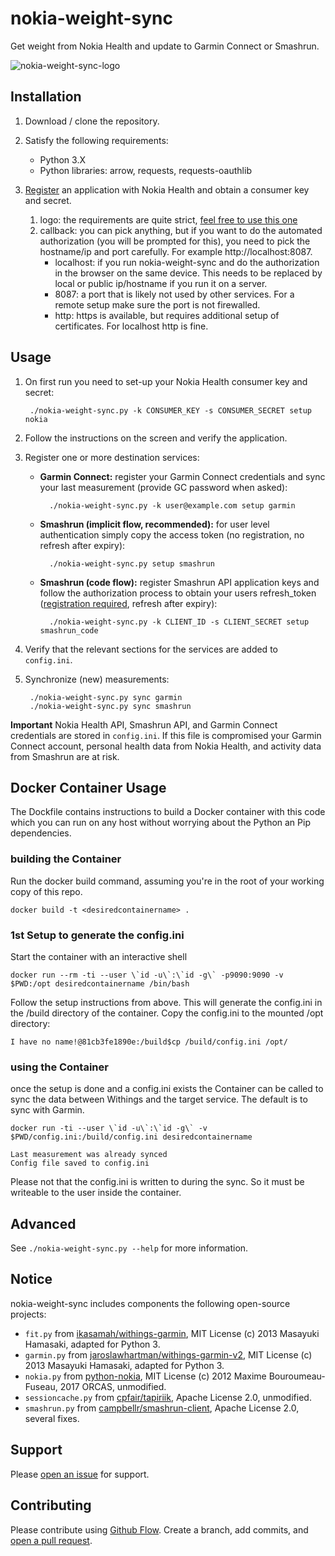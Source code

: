 # nokia-weight-sync
Get weight from Nokia Health and update to Garmin Connect or Smashrun.

![nokia-weight-sync-logo](logo.png)

## Installation

1. Download / clone the repository.

2. Satisfy the following requirements:

    - Python 3.X
    - Python libraries: arrow, requests, requests-oauthlib

3. [Register](https://account.health.nokia.com/partner/add_oauth2) an application with Nokia Health and obtain a consumer key and secret.
    1. logo: the requirements are quite strict, [feel free to use this one](https://github.com/magnific0/nokia-weight-sync/blob/master/logo256w.png)
    1. callback: you can pick anything, but if you want to do the automated authorization (you will be prompted for this), you need to pick the hostname/ip and port carefully. For example http://localhost:8087.
        - localhost: if you run nokia-weight-sync and do the authorization in the browser on the same device. This needs to be replaced by local or public ip/hostname if you run it on a server.
        - 8087: a port that is likely not used by other services. For a remote setup make sure the port is not firewalled.
        - http: https is available, but requires additional setup of certificates. For localhost http is fine.

## Usage

1. On first run you need to set-up your Nokia Health consumer key and secret:

        ./nokia-weight-sync.py -k CONSUMER_KEY -s CONSUMER_SECRET setup nokia

2. Follow the instructions on the screen and verify the application.

3. Register one or more destination services:

    - **Garmin Connect:** register your Garmin Connect credentials and sync your last measurement (provide GC password when asked):

            ./nokia-weight-sync.py -k user@example.com setup garmin

    - **Smashrun (implicit flow, recommended):** for user level authentication simply copy the access token (no registration, no refresh after expiry):

            ./nokia-weight-sync.py setup smashrun

    - **Smashrun (code flow):** register Smashrun API application keys and follow the authorization process to obtain your users refresh_token ([registration required](https://api.smashrun.com/register), refresh after expiry):

            ./nokia-weight-sync.py -k CLIENT_ID -s CLIENT_SECRET setup smashrun_code

4. Verify that the relevant sections for the services are added to ```config.ini```.

5. Synchronize (new) measurements:

        ./nokia-weight-sync.py sync garmin
        ./nokia-weight-sync.py sync smashrun

**Important** Nokia Health API, Smashrun API, and Garmin Connect credentials are stored in ```config.ini```. If this file is compromised your Garmin Connect account, personal health data from Nokia Health, and activity data from Smashrun are at risk.



## Docker Container Usage
The Dockfile contains instructions to build a Docker container with this code which you can run on any host without worrying about the Python an Pip dependencies.

### building the Container

Run the docker build command, assuming you're in the root of your working copy of this repo.


```
docker build -t <desiredcontainername> .
```


### 1st Setup  to generate the config.ini

Start the container with an interactive shell

```
docker run --rm -ti --user \`id -u\`:\`id -g\` -p9090:9090 -v $PWD:/opt desiredcontainername /bin/bash
```

Follow the setup instructions from above. This will generate the config.ini in the /build directory of the container.
Copy the config.ini to the mounted /opt directory:

```
I have no name!@81cb3fe1890e:/build$cp /build/config.ini /opt/
```

### using the Container

once the setup is done and a config.ini exists the Container can be called to sync the data between Withings and the target service. The default is to sync with Garmin.

```
docker run -ti --user \`id -u\`:\`id -g\` -v $PWD/config.ini:/build/config.ini desiredcontainername

Last measurement was already synced
Config file saved to config.ini
```

Please not that the config.ini is written to during the sync. So it must be writeable to the user inside the container.

## Advanced

See ```./nokia-weight-sync.py --help``` for more information.

## Notice

nokia-weight-sync includes components the following open-source projects:

* ```fit.py``` from [ikasamah/withings-garmin](https://github.com/ikasamah/withings-garmin), MIT License (c) 2013 Masayuki Hamasaki, adapted for Python 3.
* ```garmin.py``` from [jaroslawhartman/withings-garmin-v2](https://github.com/jaroslawhartman/withings-garmin-v2), MIT License (c) 2013 Masayuki Hamasaki, adapted for Python 3.
* ```nokia.py``` from [python-nokia](https://github.com/orcasgit/python-nokia), MIT License (c) 2012 Maxime Bouroumeau-Fuseau, 2017 ORCAS, unmodified.
* ```sessioncache.py``` from [cpfair/tapiriik](https://github.com/cpfair/tapiriik/blob/187d1b97ce73cc35b5e2194eb4631ceff20499e3/tapiriik/services/sessioncache.py), Apache License 2.0, unmodified.
* ```smashrun.py``` from [campbellr/smashrun-client](https://github.com/campbellr/smashrun-client), Apache License 2.0, several fixes.

## Support

Please [open an issue](https://github.com/magnific0/nokia-weight-sync/issues/new) for support.

## Contributing

Please contribute using [Github Flow](https://guides.github.com/introduction/flow/). Create a branch, add commits, and [open a pull request](https://github.com/magnific0/nokia-weight-sync/compare/).
